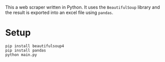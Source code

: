 This a web scraper written in Python. It uses the `BeautifulSoup` library and the result is exported into an excel file using `pandas`.

# Setup

```shell
pip install beautifulsoup4
pip install pandas
python main.py
```
